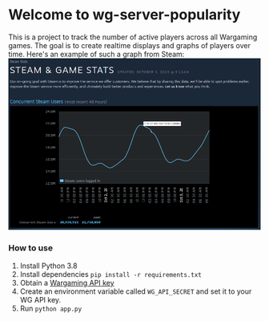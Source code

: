 # Welcome to wg-server-popularity
This is a project to track the number of active players across all Wargaming games.
The goal is to create realtime displays and graphs of players over time. 
Here's an example of such a graph from Steam:
![Steam Example Graph](https://raw.githubusercontent.com/jcorvino/wg-server-popularity/master/images/steam-example.png "Steam Example Graph")


### How to use
1. Install Python 3.8
2. Install dependencies `pip install -r requirements.txt`
3. Obtain a [Wargaming API key](https://developers.wargaming.net/applications/)
4. Create an environment variable called `WG_API_SECRET` and set it to your WG API key.
5. Run `python app.py`
